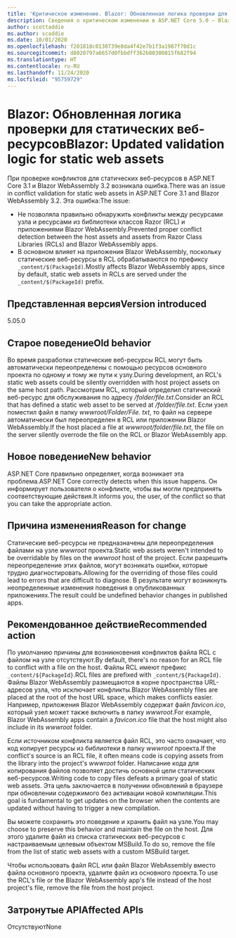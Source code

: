 ```yaml
---
title: 'Критическое изменение. Blazor: Обновленная логика проверки для статических веб-ресурсов'
description: Сведения о критическом изменении в ASP.NET Core 5.0 — Blazor. Обновленная логика проверки для статических веб-ресурсов
author: scottaddie
ms.author: scaddie
ms.date: 10/01/2020
ms.openlocfilehash: f201818c0130739e8da4f42e7b1f3a1987f70d1c
ms.sourcegitcommit: d8020797a6657d0fbbdff362b80300815f682f94
ms.translationtype: HT
ms.contentlocale: ru-RU
ms.lasthandoff: 11/24/2020
ms.locfileid: "95759729"
---
```

# <a name="blazor-updated-validation-logic-for-static-web-assets"></a><span data-ttu-id="af550-103">Blazor: Обновленная логика проверки для статических веб-ресурсов</span><span class="sxs-lookup"><span data-stu-id="af550-103">Blazor: Updated validation logic for static web assets</span></span>

<span data-ttu-id="af550-104">При проверке конфликтов для статических веб-ресурсов в ASP.NET Core 3.1 и Blazor WebAssembly 3.2 возникала ошибка.</span><span class="sxs-lookup"><span data-stu-id="af550-104">There was an issue in conflict validation for static web assets in ASP.NET Core 3.1 and Blazor WebAssembly 3.2.</span></span> <span data-ttu-id="af550-105">Эта ошибка:</span><span class="sxs-lookup"><span data-stu-id="af550-105">The issue:</span></span>

* <span data-ttu-id="af550-106">Не позволяла правильно обнаружить конфликты между ресурсами узла и ресурсами из библиотеки классов Razor (RCL) и приложениями Blazor WebAssembly.</span><span class="sxs-lookup"><span data-stu-id="af550-106">Prevented proper conflict detection between the host assets and assets from Razor Class Libraries (RCLs) and Blazor WebAssembly apps.</span></span>
* <span data-ttu-id="af550-107">В основном влияет на приложения Blazor WebAssembly, поскольку статические веб-ресурсы в RCL обрабатываются по префиксу `_content/$(PackageId)`.</span><span class="sxs-lookup"><span data-stu-id="af550-107">Mostly affects Blazor WebAssembly apps, since by default, static web assets in RCLs are served under the `_content/$(PackageId)` prefix.</span></span>

## <a name="version-introduced"></a><span data-ttu-id="af550-108">Представленная версия</span><span class="sxs-lookup"><span data-stu-id="af550-108">Version introduced</span></span>

<span data-ttu-id="af550-109">5.0</span><span class="sxs-lookup"><span data-stu-id="af550-109">5.0</span></span>

## <a name="old-behavior"></a><span data-ttu-id="af550-110">Старое поведение</span><span class="sxs-lookup"><span data-stu-id="af550-110">Old behavior</span></span>

<span data-ttu-id="af550-111">Во время разработки статические веб-ресурсы RCL могут быть автоматически переопределены с помощью ресурсов основного проекта по одному и тому же пути к узлу.</span><span class="sxs-lookup"><span data-stu-id="af550-111">During development, an RCL's static web assets could be silently overridden with host project assets on the same host path.</span></span> <span data-ttu-id="af550-112">Рассмотрим RCL, который определил статический веб-ресурс для обслуживания по адресу */folder/file.txt*.</span><span class="sxs-lookup"><span data-stu-id="af550-112">Consider an RCL that has defined a static web asset to be served at */folder/file.txt*.</span></span> <span data-ttu-id="af550-113">Если узел поместил файл в папку *wwwroot/Folder/File. txt*, то файл на сервере автоматически был переопределен в RCL или приложении Blazor WebAssembly.</span><span class="sxs-lookup"><span data-stu-id="af550-113">If the host placed a file at *wwwroot/folder/file.txt*, the file on the server silently overrode the file on the RCL or Blazor WebAssembly app.</span></span>

## <a name="new-behavior"></a><span data-ttu-id="af550-114">Новое поведение</span><span class="sxs-lookup"><span data-stu-id="af550-114">New behavior</span></span>

<span data-ttu-id="af550-115">ASP.NET Core правильно определяет, когда возникает эта проблема.</span><span class="sxs-lookup"><span data-stu-id="af550-115">ASP.NET Core correctly detects when this issue happens.</span></span> <span data-ttu-id="af550-116">Он информирует пользователя о конфликте, чтобы вы могли предпринять соответствующие действия.</span><span class="sxs-lookup"><span data-stu-id="af550-116">It informs you, the user, of the conflict so that you can take the appropriate action.</span></span>

## <a name="reason-for-change"></a><span data-ttu-id="af550-117">Причина изменения</span><span class="sxs-lookup"><span data-stu-id="af550-117">Reason for change</span></span>

<span data-ttu-id="af550-118">Статические веб-ресурсы не предназначены для переопределения файлами на узле *wwwroot* проекта.</span><span class="sxs-lookup"><span data-stu-id="af550-118">Static web assets weren't intended to be overridable by files on the *wwwroot* host of the project.</span></span> <span data-ttu-id="af550-119">Если разрешить переопределение этих файлов, могут возникать ошибки, которые трудно диагностировать.</span><span class="sxs-lookup"><span data-stu-id="af550-119">Allowing for the overriding of those files could lead to errors that are difficult to diagnose.</span></span> <span data-ttu-id="af550-120">В результате могут возникнуть неопределенные изменения поведения в опубликованных приложениях.</span><span class="sxs-lookup"><span data-stu-id="af550-120">The result could be undefined behavior changes in published apps.</span></span>

## <a name="recommended-action"></a><span data-ttu-id="af550-121">Рекомендованное действие</span><span class="sxs-lookup"><span data-stu-id="af550-121">Recommended action</span></span>

<span data-ttu-id="af550-122">По умолчанию причины для возникновения конфликтов файла RCL с файлом на узле отсутствуют.</span><span class="sxs-lookup"><span data-stu-id="af550-122">By default, there's no reason for an RCL file to conflict with a file on the host.</span></span> <span data-ttu-id="af550-123">Файлы RCL имеют префикс `_content/${PackageId}`.</span><span class="sxs-lookup"><span data-stu-id="af550-123">RCL files are prefixed with `_content/${PackageId}`.</span></span> <span data-ttu-id="af550-124">Файлы Blazor WebAssembly размещаются в корне пространства URL-адресов узла, что исключает конфликты.</span><span class="sxs-lookup"><span data-stu-id="af550-124">Blazor WebAssembly files are placed at the root of the host URL space, which makes conflicts easier.</span></span> <span data-ttu-id="af550-125">Например, приложения Blazor WebAssembly содержат файл *favicon.ico*, который узел может также включить в папку *wwwroot*.</span><span class="sxs-lookup"><span data-stu-id="af550-125">For example, Blazor WebAssembly apps contain a *favicon.ico* file that the host might also include in its *wwwroot* folder.</span></span>

<span data-ttu-id="af550-126">Если источником конфликта является файл RCL, это часто означает, что код копирует ресурсы из библиотеки в папку *wwwroot* проекта.</span><span class="sxs-lookup"><span data-stu-id="af550-126">If the conflict's source is an RCL file, it often means code is copying assets from the library into the project's *wwwroot* folder.</span></span> <span data-ttu-id="af550-127">Написание кода для копирования файлов позволяет достичь основной цели статических веб-ресурсов.</span><span class="sxs-lookup"><span data-stu-id="af550-127">Writing code to copy files defeats a primary goal of static web assets.</span></span> <span data-ttu-id="af550-128">Эта цель заключается в получении обновлений в браузере при обновлении содержимого без активации новой компиляции.</span><span class="sxs-lookup"><span data-stu-id="af550-128">This goal is fundamental to get updates on the browser when the contents are updated without having to trigger a new compilation.</span></span>

<span data-ttu-id="af550-129">Вы можете сохранить это поведение и хранить файл на узле.</span><span class="sxs-lookup"><span data-stu-id="af550-129">You may choose to preserve this behavior and maintain the file on the host.</span></span> <span data-ttu-id="af550-130">Для этого удалите файл из списка статических веб-ресурсов с настраиваемым целевым объектом MSBuild.</span><span class="sxs-lookup"><span data-stu-id="af550-130">To do so, remove the file from the list of static web assets with a custom MSBuild target.</span></span>

<span data-ttu-id="af550-131">Чтобы использовать файл RCL или файл Blazor WebAssembly вместо файла основного проекта, удалите файл из основного проекта.</span><span class="sxs-lookup"><span data-stu-id="af550-131">To use the RCL's file or the Blazor WebAssembly app's file instead of the host project's file, remove the file from the host project.</span></span>

## <a name="affected-apis"></a><span data-ttu-id="af550-132">Затронутые API</span><span class="sxs-lookup"><span data-stu-id="af550-132">Affected APIs</span></span>

<span data-ttu-id="af550-133">Отсутствуют</span><span class="sxs-lookup"><span data-stu-id="af550-133">None</span></span>

<!--

### Category

ASP.NET Core

### Affected APIs

Not detectable via API analysis

-->
